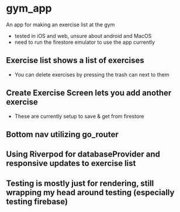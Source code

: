 # gym_app

An app for making an exercise list at the gym
- tested in iOS and web, unsure about android and MacOS
- need to run the firestore emulator to use the app currently

## Exercise list shows a list of exercises
- You can delete exercises by pressing the trash can next to them

## Create Exercise Screen lets you add another exercise 
- These are currently setup to save & get from firestore

## Bottom nav utilizing go_router 

## Using Riverpod for databaseProvider and responsive updates to exercise list

## Testing is mostly just for rendering, still wrapping my head around testing (especially testing firebase)
